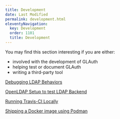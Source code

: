 ```yaml
---
title: Development
date: Last Modified 
permalink: development.html
eleventyNavigation:
  key: Development
  order: 1101
  title: Development
---
```

You may find this section interesting if you are either:
- involved with the development of GLAuth
- helping test or document GLAuth
- writing a third-party tool

[Debugging LDAP Behaviors](debugging-ldap-behaviors.html)

[OpenLDAP Setup to test LDAP Backend](openldap-setup.html)

[Running Travis-CI Locally](running-travis-ci-locally.html)

[Shipping a Docker image using Podman](shipping-using-podman.html)